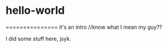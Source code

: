 # hello-world
===============
it's an intro
//know what I mean my guy??

I did some stuff here, jsyk.
